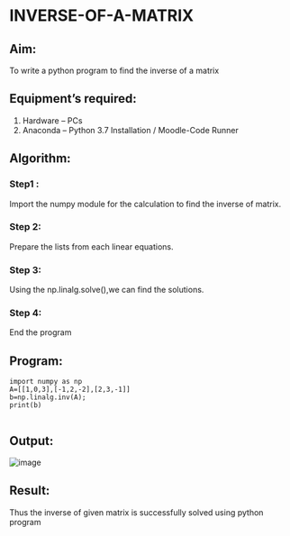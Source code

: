 # INVERSE-OF-A-MATRIX
## Aim:
To write a python program to find the inverse of a matrix
## Equipment’s required:
1. 	Hardware – PCs
2. 	Anaconda – Python 3.7 Installation / Moodle-Code Runner
## Algorithm:
### Step1 : 
Import the numpy module for the calculation to find the inverse of matrix.
### Step 2:
Prepare the lists from each linear equations.
### Step 3: 
Using the np.linalg.solve(),we can find the solutions.
### Step 4: 
End the program

## Program:
```
import numpy as np
A=[[1,0,3],[-1,2,-2],[2,3,-1]]
b=np.linalg.inv(A);
print(b)


```
## Output:
![image](https://github.com/23006111/INVERSE-OF-A-MATRIX/assets/145981696/f6a481f7-fff2-49dd-ba80-c360b14ee608)


## Result:
Thus the inverse of given matrix is successfully solved using python program

